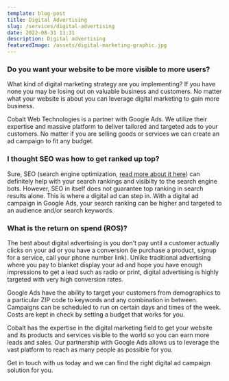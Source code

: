 ```yaml
---
template: blog-post
title: Digital Advertising
slug: /services/digital-advertising
date: 2022-08-31 11:31
description: Digital advertising
featuredImage: /assets/digital-marketing-graphic.jpg
---
```

### Do you want your website to be more visible to more users?

What kind of digital marketing strategy are you implementing? If you have none you may be losing out on valuable business and customers. No matter what your website is about you can leverage digital marketing to gain more business. 

Cobalt Web Technologies is a partner with Google Ads. We utilize their expertise and massive platform to deliver tailored and targeted ads to your customers. No matter if you are selling goods or services we can create an ad campaign to fit any budget.

### I thought SEO was how to get ranked up top?

Sure, SEO (search engine optimization, [read more about it here](/services/seo-is-not-everything)) can definitely help with your search rankings and visibilty to the search engine bots. However, SEO in itself does not guarantee top ranking in search results alone. This is where a digital ad can step in. With a digital ad campaign in Google Ads, your search ranking can be higher and targeted to an audience and/or search keywords.

### What is the return on spend (ROS)?
The best about digital advertising is you don't pay until a customer actually clicks on your ad or you have a conversion (ie purchase a product, signup for a service, call your phone number link). Unlike traditional advertising where you pay to blanket display your ad and hope you have enough impressions to get a lead such as radio or print, digital advertising is highly targeted with very high conversion rates.

Google Ads have the ability to target your customers from demographics to a particular ZIP code to keywords and any combination in between. Campaigns can be scheduled to run on certain days and times of the week. Costs are kept in check by setting a budget that works for you. 

Cobalt has the expertise in the digital marketing field to get your website and its products and services visible to the world so you can earn more leads and sales. Our partnership with Google Ads allows us to leverage the vast platform to reach as many people as possible for you. 

Get in touch with us today and we can find the right digital ad campaign solution for you.